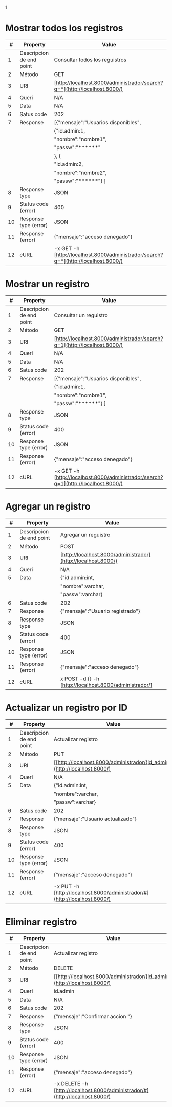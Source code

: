 1
# Mostrar todos los registros

|#                |Property                     |Value                         
|----------------|-------------------------------|--------------|
|1|Descripcion de end point |Consultar todos los reguistros            |
|2|Método          |GET            |
|3|URI|[http://localhost.8000/administrador/search?q=*](http://localhost.8000/)|
|4|Queri|N/A|
|5|Data|N/A|
|6|Satus code|202|
|7|Response|[{"mensaje":"Usuarios disponibles",|
|  |        |{"id.admin:1,|           
|  |          |"nombre":"nombre1",|              
|  |          |"passw":"******"
|||},   {|
|  |        |"id.admin:2,|           
|  |          |"nombre":"nombre2",|              
|  |          |"passw":"******"}      ]|
|8|Response type|JSON|
|9|Status code (error)|400|
|10|Response type (error)|JSON|
|11|Response (error)|{"mensaje":"acceso denegado"}|
|12|cURL|-x GET -h [http://localhost.8000/administrador/search?q=*](http://localhost.8000/)

# Mostrar un registro
|#                |Property                     |Value                         
|----------------|-------------------------------|--------------|
|1|Descripcion de end point |Consultar un reguistro             |
|2|Método          |GET           |
|3|URI|[http://localhost.8000/administrador/search?q=1](http://localhost.8000/)|
|4|Queri|N/A|
|5|Data|N/A|
|6|Satus code|202|
|7|Response|[{"mensaje":"Usuarios disponibles",|
|  |        |{"id.admin:1,|           
|  |          |"nombre":"nombre1",|              
|  |          |"passw":"******"}   ] |
|8|Response type|JSON|
|9|Status code (error)|400|
|10|Response type (error)|JSON|
|11|Response (error)|{"mensaje":"acceso denegado"}|
|12|cURL|-x GET -h [http://localhost.8000/administrador/search?q=1](http://localhost.8000/)

# Agregar un registro
|#                |Property                     |Value                         
|----------------|-------------------------------|--------------|
|1|Descripcion de end point |Agregar un reguistro            |
|2|Método          |POST            |
|3|URI|[http://localhost.8000/administrador](http://localhost.8000/)|
|4|Queri|N/A|
|5|Data|{"id.admin:int,|           
|  |          |"nombre":varchar,|              
|  |          |"passw":varchar} |
|6|Satus code|202|
|7|Response|{"mensaje":"Usuario registrado"}|
|8|Response type|JSON|
|9|Status code (error)|400|
|10|Response type (error)|JSON|
|11|Response (error)|{"mensaje":"acceso denegado"}|
|12|cURL| x POST -d {} -h [http://localhost.8000/administrador/]|(http://localhost.8000/oficiales/)
# Actualizar un registro por ID
|#                |Property                     |Value                         
|----------------|-------------------------------|--------------|
|1|Descripcion de end point |Actualizar registro           |
|2|Método          |PUT            |
|3|URI|[[http://localhost.8000/administrador/{id_admin}](http://localhost.8000/)|
|4|Queri|N/A|
|5|Data|{"id.admin:int,|           
|  |          |"nombre":varchar,|              
|  |          |"passw":varchar} |
|6|Satus code|202|
|7|Response|{"mensaje":"Usuario actualizado"}|
|8|Response type|JSON|
|9|Status code (error)|400|
|10|Response type (error)|JSON|
|11|Response (error)|{"mensaje":"acceso denegado"}|
|12|cURL|-x PUT -h [http://localhost.8000/administrador/#](http://localhost.8000/)
# Eliminar registro
|#                |Property                     |Value                         
|----------------|-------------------------------|--------------|
|1|Descripcion de end point |Actualizar registro           |
|2|Método          |DELETE            |
|3|URI|[[http://localhost.8000/administrador/{id_admin}](http://localhost.8000/)|
|4|Queri|id.admin|
|5|Data|N/A|           
|6|Satus code|202|
|7|Response|{"mensaje":"Confirmar accion "}|
|8|Response type|JSON|
|9|Status code (error)|400|
|10|Response type (error)|JSON|
|11|Response (error)|{"mensaje":"acceso denegado"}|
|12|cURL|-x DELETE -h [http://localhost.8000/administrador/#](http://localhost.8000/)

